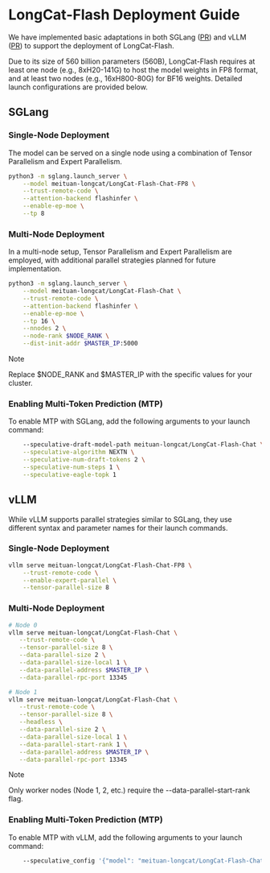 # LongCat-Flash Deployment Guide

We have implemented basic adaptations in both SGLang ([PR](https://github.com/sgl-project/sglang/pull/9824)) and vLLM ([PR](https://github.com/vllm-project/vllm/pull/23991)) to support the deployment of LongCat-Flash.

Due to its size of 560 billion parameters (560B), LongCat-Flash requires at least one node (e.g., 8xH20-141G) to host the model weights in FP8 format, and at least two nodes (e.g., 16xH800-80G) for BF16 weights. Detailed launch configurations are provided below.

## SGLang

### Single-Node Deployment

The model can be served on a single node using a combination of Tensor Parallelism and Expert Parallelism.

```bash
python3 -m sglang.launch_server \
    --model meituan-longcat/LongCat-Flash-Chat-FP8 \
    --trust-remote-code \
    --attention-backend flashinfer \
    --enable-ep-moe \
    --tp 8
```

### Multi-Node Deployment

In a multi-node setup, Tensor Parallelism and Expert Parallelism are employed, with additional parallel strategies planned for future implementation.

```bash
python3 -m sglang.launch_server \
    --model meituan-longcat/LongCat-Flash-Chat \
    --trust-remote-code \
    --attention-backend flashinfer \
    --enable-ep-moe \
    --tp 16 \
    --nnodes 2 \
    --node-rank $NODE_RANK \
    --dist-init-addr $MASTER_IP:5000
```

> [!Note]
> Replace $NODE_RANK and $MASTER_IP with the specific values for your cluster.

### Enabling Multi-Token Prediction (MTP)

To enable MTP with SGLang, add the following arguments to your launch command:

```bash
    --speculative-draft-model-path meituan-longcat/LongCat-Flash-Chat \
    --speculative-algorithm NEXTN \
    --speculative-num-draft-tokens 2 \
    --speculative-num-steps 1 \
    --speculative-eagle-topk 1
```

## vLLM

While vLLM supports parallel strategies similar to SGLang, they use different syntax and parameter names for their launch commands.

### Single-Node Deployment

```bash
vllm serve meituan-longcat/LongCat-Flash-Chat-FP8 \
    --trust-remote-code \
    --enable-expert-parallel \
    --tensor-parallel-size 8
```

### Multi-Node Deployment

```bash
# Node 0
vllm serve meituan-longcat/LongCat-Flash-Chat \
   --trust-remote-code \
   --tensor-parallel-size 8 \
   --data-parallel-size 2 \
   --data-parallel-size-local 1 \
   --data-parallel-address $MASTER_IP \
   --data-parallel-rpc-port 13345

# Node 1
vllm serve meituan-longcat/LongCat-Flash-Chat \
   --trust-remote-code \
   --tensor-parallel-size 8 \
   --headless \
   --data-parallel-size 2 \
   --data-parallel-size-local 1 \
   --data-parallel-start-rank 1 \
   --data-parallel-address $MASTER_IP \
   --data-parallel-rpc-port 13345
```

> [!Note]
> Only worker nodes (Node 1, 2, etc.) require the --data-parallel-start-rank flag.

### Enabling Multi-Token Prediction (MTP)

To enable MTP with vLLM, add the following arguments to your launch command:

```bash
    --speculative_config '{"model": "meituan-longcat/LongCat-Flash-Chat", "num_speculative_tokens": 1, "method":"longcat_flash_mtp"}'
```


